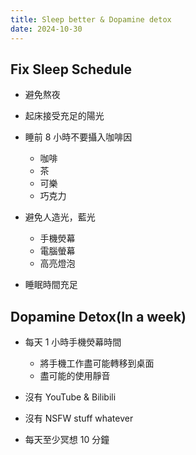 ```yaml
---
title: Sleep better & Dopamine detox
date: 2024-10-30
---
```

## Fix Sleep Schedule

  - 避免熬夜

  - 起床接受充足的陽光

  - 睡前 8 小時不要攝入咖啡因
    - 咖啡
    - 茶
    - 可樂
    - 巧克力

  - 避免人造光，藍光
    - 手機熒幕
    - 電腦螢幕
    - 高亮燈泡

  - 睡眠時間充足

## Dopamine Detox(In a week)

  - 每天 1 小時手機熒幕時間
    - 將手機工作盡可能轉移到桌面
    - 盡可能的使用靜音

  - 沒有 YouTube & Bilibili

  - 沒有 NSFW stuff whatever

  - 每天至少冥想 10 分鐘
